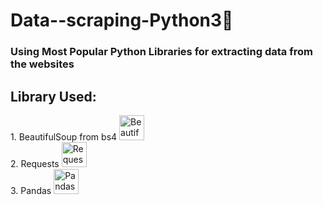 
<h1 align="left">Data--scraping-Python3🍲</h1>
<h3 align="left">Using Most Popular Python Libraries for extracting data from the websites</h3>
<h2 align="left">Library Used:</h2>
<label>
<div>
  1. BeautifulSoup from bs4 
</label>
  <img src="https://images.prismic.io/oxylabs-sm/NWNiMmRiN2MtNzlkNC00OGIxLTg4NGUtZjZlMWY1ZWQ4NmMz_using-python-and-beautiful-soup-to-parse-data-intro-tutorial2x-3.png?auto=compress,format&rect=0,0,3113,1557&w=3113&h=1557&fm=webp&q=75" height="40" alt="BeautifulSoup"  />
  <img width="20" />
</div>
<div>
    <label>
      2. Requests
    </label>
  <img src="https://docs.python-requests.org/en/v2.0.0/_static/requests-sidebar.png" height="40" alt="Requests"  />
  <img width="20" />
</div>

<div>
    <label>
     3. Pandas
    </label>
  <img src="https://cdn.sanity.io/images/oaglaatp/production/8898c481fb41f4f3ae01a6b7a9f6442ecbea0841-1200x800.png?w=1200&h=800&auto=format" height="40" alt="Pandas"  />
  <img width="20" />
</div>
  
